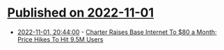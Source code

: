 # [Published on 2022-11-01](index.md)

* [2022-11-01, 20:44:00](https://tech.slashdot.org/story/22/11/01/1832243/charter-raises-base-internet-to-80-a-month-price-hikes-to-hit-95m-users?utm_source=rss1.0mainlinkanon&utm_medium=feed) - [Charter Raises Base Internet To $80 a Month; Price Hikes To Hit 9.5M Users](https://tech.slashdot.org/story/22/11/01/1832243/charter-raises-base-internet-to-80-a-month-price-hikes-to-hit-95m-users?utm_source=rss1.0mainlinkanon&utm_medium=feed)
